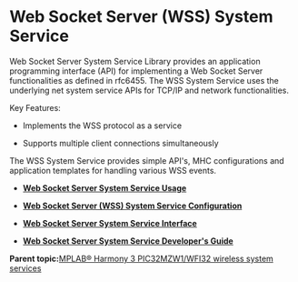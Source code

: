 # Web Socket Server \(WSS\) System Service

Web Socket Server System Service Library provides an application programming interface \(API\) for implementing a Web Socket Server functionalities as defined in rfc6455. The WSS System Service uses the underlying net system service APIs for TCP/IP and network functionalities.

Key Features:

-   Implements the WSS protocol as a service

-   Supports multiple client connections simultaneously


The WSS System Service provides simple API's, MHC configurations and application templates for handling various WSS events.

-   **[Web Socket Server System Service Usage](GUID-3F1BB7CA-C728-4096-9386-35EC426BDD9F.md)**  

-   **[Web Socket Server \(WSS\) System Service Configuration](GUID-F3104485-0F0B-4CB8-B1F6-88C6F8873471.md)**  

-   **[Web Socket Server System Service Interface](GUID-9DCBB817-ECC8-46C6-954B-F6B0D8F5C0BC.md)**  

-   **[Web Socket Server System Service Developer's Guide](GUID-383BAEE1-60DF-434C-B279-0E380732F844.md)**  


**Parent topic:**[MPLAB® Harmony 3 PIC32MZW1/WFI32 wireless system services](GUID-653E183F-71C9-4BD2-9698-4D4BB2A2992A.md)

